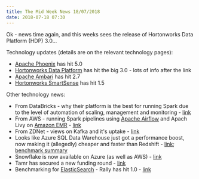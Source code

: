 ```yaml
---
title: The Mid Week News 18/07/2018
date: 2018-07-18 07:30
---
```

Ok - news time again, and this weeks sees the release of Hortonworks Data Platform (HDP) 3.0...
<!--more-->

Technology updates (details are on the relevant technology pages):

* [Apache Phoenix](/technologies/apache-phoenix/) has hit 5.0
* [Hortonworks Data Platform](/technologies/hortonworks-data-platform/) has hit the big 3.0 - lots of info after the link
* [Apache Ambari](/technologies/apache-ambari/) has hit 2.7
* [Hortonworks SmartSense](/technologies/hortonworks-smartsense/) has hit 1.5

Other technology news:

* From DataBricks - why their platform is the best for running Spark due to the level of automation of scaling, management and monitoring - [link](https://databricks.com/blog/2018/07/17/apache-spark-clusters-in-autopilot-mode.html)
* From AWS - running Spark pipelines using [Apache Airflow](/technologies/apache-airflow) and Apach Livy on [Amazon EMR](/technologies/amazon-emr/) - [link](https://aws.amazon.com/blogs/big-data/build-a-concurrent-data-orchestration-pipeline-using-amazon-emr-and-apache-livy/)
* From ZDNet - views on Kafka and it's uptake - [link](https://www.zdnet.com/article/kafka-is-establishing-its-toehold/)
* Looks like Azure SQL Data Warehouse just got a performance boost, now making it (allegedly) cheaper and faster than Redshift - [link](https://azure.microsoft.com/en-us/blog/lightning-fast-query-performance-with-azure-sql-data-warehouse/); [benchmark summary](https://azure.microsoft.com/en-us/blog/azure-sets-new-performance-benchmarks-with-sql-data-warehouse/)
* Snowflake is now available on Azure (as well as AWS) - [link](https://www.zdnet.com/article/snowflakes-cloud-data-warehouse-comes-to-microsoft-azure/)
* Tamr has secured a new funding round - [link](https://www.datanami.com/2018/07/11/tamr-preps-for-growth-with-18m-round/)
* Benchmarking for [ElasticSearch](/technologies/elasticsearch/) - Rally has hit 1.0 - [link](https://www.elastic.co/blog/rally-1-0-0-released-benchmark-elasticsearch-like-we-do)